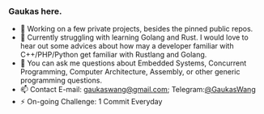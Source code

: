 ### Gaukas here.

- 🔭 Working on a few private projects, besides the pinned public repos.
- 🤔 Currently struggling with learning Golang and Rust. I would love to hear out some advices about how may a developer familiar with C++/PHP/Python get familiar with Rustlang and Golang.
- 💬 You can ask me questions about Embedded Systems, Concurrent Programming, Computer Architecture, Assembly, or other generic programming questions.
- 📫 Contact E-mail: gaukaswang@gmail.com; Telegram:[@GaukasWang](https://t.me/GaukasWang)
- ⚡ On-going Challenge: 1 Commit Everyday
<!--
**Gaukas/Gaukas** is a ✨ _special_ ✨ repository because its `README.md` (this file) appears on your GitHub profile.

Here are some ideas to get you started:

- 🔭 I’m currently working on ...
- 🌱 I’m currently learning ...
- 👯 I’m looking to collaborate on ...
- 📫 How to reach me: ...
- 😄 Pronouns: ...
- 🤔 I’m looking for help with ...
- 💬 Ask me about ...
- ⚡ Fun fact: ...
-->
